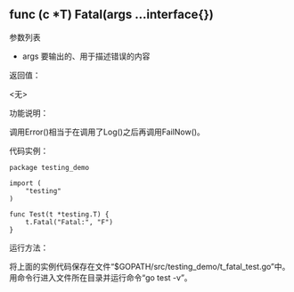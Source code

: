 ## func (c *T) Fatal(args ...interface{})

参数列表

- args 要输出的、用于描述错误的内容

返回值：

  <无>

功能说明：

调用Error()相当于在调用了Log()之后再调用FailNow()。

代码实例：

	package testing_demo

	import (
		"testing"
	)

	func Test(t *testing.T) {
		t.Fatal("Fatal:", "F")
	}

运行方法：

将上面的实例代码保存在文件“$GOPATH/src/testing_demo/t_fatal_test.go”中。用命令行进入文件所在目录并运行命令“go test -v”。
